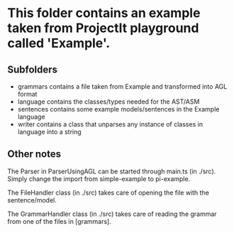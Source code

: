 # This folder contains an example taken from ProjectIt playground called 'Example'.

## Subfolders

* grammars contains a file taken from Example and transformed into AGL format
* language contains the classes/types needed for the AST/ASM
* sentences contains some example models/sentences in the Example language
* writer contains a class that unparses any instance of classes in language into a string

## Other notes

The Parser in ParserUsingAGL can be started through main.ts (in ./src). Simply change the import
from simple-example to pi-example.

The FileHandler class (in ./src) takes care of opening the file with the sentence/model.

The GrammarHandler class (in ./src) takes care of reading the grammar from one of the files in [grammars].
